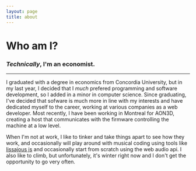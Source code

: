 ```yaml
---
layout: page
title: about
---
```


# Who am I?

### ***Technically***, I'm an economist. 

---

I graduated with a degree in economics from Concordia University, but in my last
year, I decided that I *much* prefered programming and software development, so 
I added in a minor in computer science. Since graduating, I've decided that 
sofware is much more in line with my interests and have dedicated myself to the 
career, working at various companies as a web developer. Most recently, I have 
been working in Montreal for AON3D, creating a host that communicates with the 
firmware controlling the machine at a low level.

When I'm not at work, I like to tinker and take things apart to see how they
work, and occasionally will play around with musical coding using tools like
[lissajous js](http://lissajousjs.com/) and occasionally start from scratch
using the web audio api. I also like to climb, but unfortunately, it's winter
right now and I don't get the opportunity to go very often.

